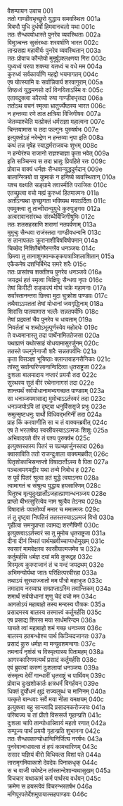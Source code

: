 वैशम्पायन उवाच	001  
ततो गाण्डीवभृच्छूरो युद्धाय समवस्थितः	001a  
विबभौ युधि दुर्धर्षो हिमवानचलो यथा	001c  
ततः सैन्धवयोधास्ते पुनरेव व्यवस्थिताः	002a  
विमुञ्चन्तः सुसंरब्धाः शरवर्षाणि भारत	002c  
तान्प्रसह्य महावीर्यः पुनरेव व्यवस्थितान्	003a  
ततः प्रोवाच कौन्तेयो मुमूर्षूञ्श्लक्ष्णया गिरा	003c  
युध्यध्वं परया शक्त्या यतध्वं च वधे मम	004a  
कुरुध्वं सर्वकार्याणि महद्वो भयमागतम्	004c  
एष योत्स्यामि वः सर्वान्निवार्य शरवागुराम्	005a  
तिष्ठध्वं युद्धमनसो दर्पं विनयिताऽस्मि वः	005c  
एतावदुक्त्वा कौरव्यो रुषा गाण्डीवभृत्तदा	006a  
ततोऽथ वचनं स्मृत्वा भ्रातुर्ज्येष्ठस्य भारत	006c  
न हन्तव्या रणे तात क्षत्रिया विजिगीषवः	007a  
जेतव्याश्चेति यत्प्रोक्तं धर्मराज्ञा महात्मना	007c  
चिन्तयामास च तदा फल्गुनः पुरुषर्षभः	007e  
इत्युक्तोऽहं नरेन्द्रेण न हन्तव्या नृपा इति	008a  
कथं तन्न मृषेह स्याद्धर्मराजवचः शुभम्	008c  
न हन्येरंश्च राजानो राज्ञश्चाज्ञा कृता भवेत्	009a  
इति सञ्चिन्त्य स तदा भ्रातुः प्रियहिते रतः	009c  
प्रोवाच वाक्यं धर्मज्ञः सैन्धवान्युद्धदुर्मदान्	009e  
बालान्स्त्रियो वा युष्माकं न हनिष्ये व्यवस्थितान्	010a  
यश्च वक्ष्यति सङ्ग्रामे तवास्मीति पराजितः	010c  
एतच्छ्रुत्वा वचो मह्यं कुरुध्वं हितमात्मनः	011a  
अतोऽन्यथा कृच्छ्रगता भविष्यथ मयाऽर्दिताः	011c  
एवमुक्त्वा तु तान्वीरान्युयुधे कुरुपुङ्गवः	012a  
अत्वरावानसंरब्धः संरब्धैर्विजिगीषुभिः	012c  
ततः शतसहस्राणि शराणां नतपर्वणाम्	013a  
मुमुचुः सैन्धवा राजंस्तदा गाण्डीवधन्वनि	013c  
स तानापततः क्रूरानाशीविषविषोपमान्	014a  
चिच्छेद निशितैर्बाणैरन्तरैव धनञ्जयः	014c  
छित्त्वा तु तानाशुगमान्कङ्कपत्राञ्शिलाशितान्	015a  
एकैकमेष दशभिर्बिभेद समरे शरैः	015c  
ततः प्रासांश्च शक्तीश्च पुनरेव धनञ्जये	016a  
जयद्रथं हतं स्मृत्वा चिक्षिपुः सैन्धवा नृपाः	016c  
तेषां किरीटी सङ्कल्पं मोघं चक्रे महामनाः	017a  
सर्वांस्तानन्तरा छित्त्वा मुदा चुक्रोश पाण्डवः	017c  
तथैवाऽऽपततां तेषां योधानां जयगृद्धिनाम्	018a  
शिरांसि पातयामास भल्लैः सन्नतपर्वभिः	018c  
तेषां प्रद्रवतां चैव पुनरेव च धावताम्	019a  
निवर्ततां च शब्दोऽभूत्पूर्णस्येव महोदधेः	019c  
ते वध्यमानास्तु तदा पार्थेनामिततेजसा	020a  
यथाप्राणं यथोत्साहं योधयामासुरर्जुनम्	020c  
ततस्ते फल्गुनेनाजौ शरैः सन्नतपर्वभिः	021a  
कृता विसञ्ज्ञा भूयिष्ठाः क्लान्तवाहनसैनिकाः	021c  
तांस्तु सर्वान्परिग्लानान्विदित्वा धृतराष्ट्रजा	022a  
दुःशला बालमादाय नप्तारं प्रययौ तदा	022c  
सुरथस्य सुतं वीरं रथेनानागसं तदा	022e  
शान्त्यर्थं सर्वयोधानामभ्यगच्छत पाण्डवम्	023a  
सा धनञ्जयमासाद्य मुमोचाऽऽर्तस्वरं तदा	023c  
धनञ्जयोऽपि तां दृष्ट्वा धनुर्विससृजे प्रभुः	023e  
समुत्सृष्टधनुः पार्थो विधिवद्भगिनीं तदा	024a  
प्राह किं करवाणीति सा च तं वाक्यमब्रवीत्	024c  
एष ते भरतश्रेष्ठ स्वस्रीयस्याऽऽत्मजः शिशुः	025a  
अभिवादयते वीर तं पश्य पुरुषर्षभ	025c  
इत्युक्तस्तस्य पितरं स पप्रच्छार्जुनस्तदा	026a  
क्वासाविति ततो राजन्दुःशला वाक्यमब्रवीत्	026c  
पितृशोकाभिसन्तप्तो विषादार्तोऽस्य वै पिता	027a  
पञ्चत्वमगमद्वीर यथा तन्मे निबोध ह	027c  
स पूर्वं पितरं श्रुत्वा हतं युद्धे त्वयाऽनघ	028a  
त्वामागतं च संश्रुत्य युद्धाय हयसारिणम्	028c  
पितुश्च मृत्युदुःखार्तोऽजहात्प्राणान्धनञ्जय	028e  
प्राप्तो बीभत्सुरित्येव नाम श्रुत्वैव तेऽनघ	029a  
विषादार्तः पपातोर्व्यां ममार च ममात्मजः	029c  
तं तु दृष्ट्वा निपतितं ततस्तस्याऽऽत्मजं विभो	030a  
गृहीत्वा समनुप्राप्ता त्वामद्य शरणैषिणी	030c  
इत्युक्त्वाऽऽर्तस्वरं सा तु मुमोच धृतराष्ट्रजा	031a  
दीना दीनं स्थितं पार्थमब्रवीच्चाप्यधोमुखम्	031c  
स्वसारं मामवेक्षस्व स्वस्रीयात्मजमेव च	032a  
कर्तुमर्हसि धर्मज्ञ दयां मयि कुरूद्वह	032c  
विस्मृत्य कुरुराजानं तं च मन्दं जयद्रथम्	032e  
अभिमन्योर्यथा जातः परिक्षित्परवीरहा	033a  
तथाऽयं सुरथाज्जातो मम पौत्रो महाभुज	033c  
तमादाय नरव्याघ्र सम्प्राप्ताऽस्मि तवान्तिकम्	034a  
शमार्थं सर्वयोधानां शृणु चेदं वचो मम	034c  
आगतोऽयं महाबाहो तस्य मन्दस्य पौत्रकः	035a  
प्रसादमस्य बालस्य तस्मात्त्वं कर्तुमर्हसि	035c  
एष प्रसाद्य शिरसा मया सार्धमरिन्दम	036a  
याचते त्वां महाबाहो शमं गच्छ धनञ्जय	036c  
बालस्य हतबन्धोश्च पार्थ किञ्चिदजानतः	037a  
प्रसादं कुरु धर्मज्ञ मा मन्युवशमन्वगाः	037c  
तमनार्यं नृशंसं च विस्मृत्यास्य पितामहम्	038a  
आगस्कारिणमत्यर्थं प्रसादं कर्तुमर्हसि	038c  
एवं ब्रुवत्यां करुणं दुःशलायां धनञ्जयः	039a  
संस्मृत्य देवीं गान्धारीं धृतराष्ट्रं च पार्थिवम्	039c  
प्रोवाच दुःखशोकार्तः क्षत्रधर्मं विगर्हयन्	039e  
धिक्तं दुर्योधनं क्षुद्रं राज्यलुब्धं च मानिनम्	040a  
यत्कृते बान्धवाः सर्वे मया नीता यमक्षयम्	040c  
इत्युक्त्वा बहु सान्त्वादि प्रसादमकरोज्जयः	041a  
परिष्वज्य च तां प्रीतो विससर्ज गृहान्प्रति	041c  
दुःशला चापि तान्योधान्निवार्य महतो रणात्	042a  
सम्पूज्य पार्थं प्रययौ गृहान्प्रति शुभानना	042c  
ततः सैन्धवकान्योधान्विनिर्जित्य नरर्षभः	043a  
पुनरेवान्वधावत्स तं हयं कामचारिणम्	043c  
ससार यज्ञियं वीरो विधिवत्स विशां पते	044a  
तारामृगमिवाकाशे देवदेवः पिनाकधृक्	044c  
स च वाजी यथेष्टेन तांस्तान्देशान्यथासुखम्	045a  
विचचार यथाकामं कर्म पार्थस्य वर्धयन्	045c  
क्रमेण स हयस्त्वेवं विचरन्भरतर्षभ	046a  
मणिपूरपतेर्देशमुपायात्सहपाण्डवः	046c  
